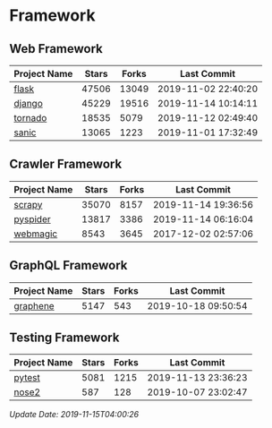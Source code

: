 # Framework

## Web Framework

| Project Name | Stars | Forks | Last Commit |
| ------------ | ----- | ----- | ----------- |
| [flask](https://github.com/pallets/flask) | 47506 | 13049 | 2019-11-02 22:40:20 |
| [django](https://github.com/django/django) | 45229 | 19516 | 2019-11-14 10:14:11 |
| [tornado](https://github.com/tornadoweb/tornado) | 18535 | 5079 | 2019-11-12 02:49:40 |
| [sanic](https://github.com/huge-success/sanic) | 13065 | 1223 | 2019-11-01 17:32:49 |

## Crawler Framework

| Project Name | Stars | Forks | Last Commit |
| ------------ | ----- | ----- | ----------- |
| [scrapy](https://github.com/scrapy/scrapy) | 35070 | 8157 | 2019-11-14 19:36:56 |
| [pyspider](https://github.com/binux/pyspider) | 13817 | 3386 | 2019-11-14 06:16:04 |
| [webmagic](https://github.com/code4craft/webmagic) | 8543 | 3645 | 2017-12-02 02:57:06 |

## GraphQL Framework

| Project Name | Stars | Forks | Last Commit |
| ------------ | ----- | ----- | ----------- |
| [graphene](https://github.com/graphql-python/graphene) | 5147 | 543 | 2019-10-18 09:50:54 |

## Testing Framework

| Project Name | Stars | Forks | Last Commit |
| ------------ | ----- | ----- | ----------- |
| [pytest](https://github.com/pytest-dev/pytest) | 5081 | 1215 | 2019-11-13 23:36:23 |
| [nose2](https://github.com/nose-devs/nose2) | 587 | 128 | 2019-10-07 23:02:47 |

*Update Date: 2019-11-15T04:00:26*
